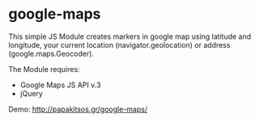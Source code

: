 google-maps
===========

This simple JS Module creates markers in google map using latitude and longitude, your current location (navigator.geolocation) or address (google.maps.Geocoder).

The Module requires:
- Google Maps JS API v.3
- jQuery

Demo: http://papakitsos.gr/google-maps/
